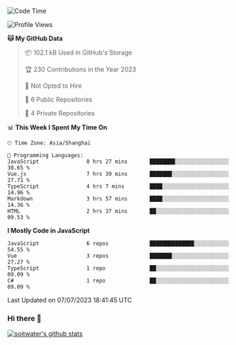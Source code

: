 <!--START_SECTION:waka-->
![Code Time](http://img.shields.io/badge/Code%20Time-2%2C219%20hrs%2043%20mins-blue)

![Profile Views](http://img.shields.io/badge/Profile%20Views-9-blue)

**🐱 My GitHub Data** 

> 📦 102.1 kB Used in GitHub's Storage 
 > 
> 🏆 230 Contributions in the Year 2023
 > 
> 🚫 Not Opted to Hire
 > 
> 📜 6 Public Repositories 
 > 
> 🔑 4 Private Repositories 
 > 
📊 **This Week I Spent My Time On** 

```text
🕑︎ Time Zone: Asia/Shanghai

💬 Programming Languages: 
JavaScript               8 hrs 27 mins       ████████░░░░░░░░░░░░░░░░░   30.65 % 
Vue.js                   7 hrs 39 mins       ███████░░░░░░░░░░░░░░░░░░   27.71 % 
TypeScript               4 hrs 7 mins        ████░░░░░░░░░░░░░░░░░░░░░   14.96 % 
Markdown                 3 hrs 57 mins       ████░░░░░░░░░░░░░░░░░░░░░   14.36 % 
HTML                     2 hrs 37 mins       ██░░░░░░░░░░░░░░░░░░░░░░░   09.53 % 
```

**I Mostly Code in JavaScript** 

```text
JavaScript               6 repos             ██████████████░░░░░░░░░░░   54.55 % 
Vue                      3 repos             ███████░░░░░░░░░░░░░░░░░░   27.27 % 
TypeScript               1 repo              ██░░░░░░░░░░░░░░░░░░░░░░░   09.09 % 
C#                       1 repo              ██░░░░░░░░░░░░░░░░░░░░░░░   09.09 % 
```




 Last Updated on 07/07/2023 18:41:45 UTC
<!--END_SECTION:waka-->

### Hi there 👋
[![soitwater's github stats](https://github-readme-stats.vercel.app/api?username=soitwater)](https://github.com/soitwater/github-readme-stats)
